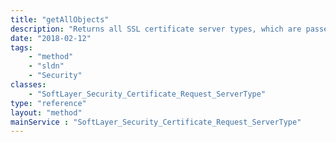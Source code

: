 ```yaml
---
title: "getAllObjects"
description: "Returns all SSL certificate server types, which are passed in on a [SoftLayer_Container_Product_Order_Security_Certificate](reference/datatypes/SoftLayer_Container_Product_Order_Security_Certificate). "
date: "2018-02-12"
tags:
    - "method"
    - "sldn"
    - "Security"
classes:
    - "SoftLayer_Security_Certificate_Request_ServerType"
type: "reference"
layout: "method"
mainService : "SoftLayer_Security_Certificate_Request_ServerType"
---
```

